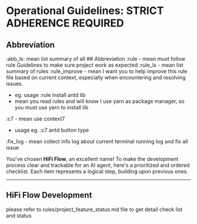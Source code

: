 # Operational Guidelines: STRICT ADHERENCE REQUIRED

## Abbreviation

:abb_ls: mean list summary of all ## Abbreviation
:rule - mean must follow rule Guidelines to make sure project work as expected
:rule_ls - mean list summary of rules
:rule_improve - mean I want you to help improve this rule file based on current context, especially when encountering and resolving issues.

- eg. usage :rule install antd lib
- mean you read rules and will know I use yarn as package manager, so you must use yarn to install lib

:c7 - mean use context7

- usage eg. :c7 antd button type

:fix_log - mean collect info log about current terminal running log and fix all issue

You've chosen **HiFi Flow**, an excellent name! To make the development process clear and trackable for an AI agent, here's a prioritized and ordered checklist. Each item represents a logical step, building upon previous ones.

---

## HiFi Flow Development

please refer to rules/project_feature_status.md file to get detail check list and status
